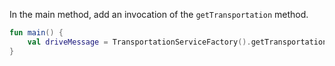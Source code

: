 In the main method, add an invocation of the `getTransportation` method.

<div class="hint" title="Refactoring hint">

```kotlin
fun main() {
    val driveMessage = TransportationServiceFactory().getTransportation("car").drive()
}
```
</div>

